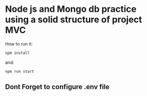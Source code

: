 # Node js and Mongo db practice using a solid structure of project MVC

How to run it:

```bash
npm install
```

and:

```bash
npm run start
```

## Dont Forget to configure .env file

